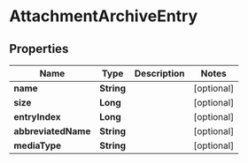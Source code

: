 

# AttachmentArchiveEntry


## Properties

| Name | Type | Description | Notes |
|------------ | ------------- | ------------- | -------------|
|**name** | **String** |  |  [optional] |
|**size** | **Long** |  |  [optional] |
|**entryIndex** | **Long** |  |  [optional] |
|**abbreviatedName** | **String** |  |  [optional] |
|**mediaType** | **String** |  |  [optional] |



